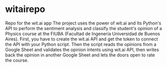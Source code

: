 # witairepo
Repo for the wit.ai app
The project uses the power of wit.ai and Its Python's API to perform the sentiment analysis and classify the student's opinion of a Physics course at the FIUBA (Facultad de Ingenería Universidad de Buenos Aires).
First, you have to create the wit.ai API and get the token to connect the API with your Python script. Then the script reads the opinions from a Google Sheet and validates the opinion intents using wit.ai API, then writes back the opinion in another Google Sheet and lets the doors open to rate the course.
